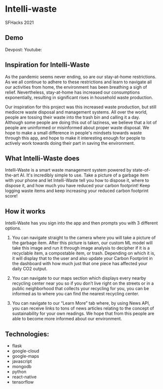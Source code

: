 # Intelli-waste
SFHacks 2021

## Demo 
Devpost:
Youtube: 

## Inspiration for Intelli-Waste
As the pandemic seems never ending, so are our stay-at-home restrictions. As we all continue to adhere to these restrictions and learn to navigate all our activities from home, the environment has been breathing a sigh of relief. Nevertheless, stay-at-home has increased our consumptions exponentially, resulting in significant rises in household waste production.

Our inspiration for this project was this increased waste production, but still mediocre waste disposal and management systems. All over the world, people are tossing their waste into the trash bin and calling it a day. Although some people are doing this out of laziness, we believe that a lot of people are uninformed or misinformed about proper waste disposal. We hope to make a small difference in people's mindsets towards waste through this app, and hope to make it interesting enough for people to actively work towards doing their part in saving the environment.

## What Intelli-Waste does
Intelli-Waste is a smart waste management system powered by state-of-the-art AI. It's incredibly simple to use. Take a picture of a garbage item with your phone and let Intelli-Waste tell you how to dispose it, where to dispose it, and how much you have reduced your carbon footprint! Keep logging waste items and keep increasing your reduced carbon footprint score!

## How it works
Intelli-Waste has you sign into the app and then prompts you with 3 different options.

1) You can navigate straight to the camera where you will take a picture of the garbage item. After this picture is taken, our custom ML model will take this image and run it through image analysis to decipher if it is a recyclable item, a compostable item, or trash. Depending on which it is, it will display that to the user and also update your Carbon Footprint in the dashboard with how much just that one piece has affected your daily CO2 output.

2) You can navigate to our maps section which displays every nearby recycling center near you so if you don’t live right on the streets or in a public neighborhood that collects your recycling for you, you can be informed as to where you can find the nearest recycling center.

3) You can navigate to our “Learn More” tab where, by using News API, you can receive links to tons of news articles relating to the concept of sustainability for your own readings. We hope that from this people are able to become more informed about our environment.


## Technologies:
* flask
* google-cloud
* google-maps
* javascript
* mongodb
* python
* react-native
* tensorflow
